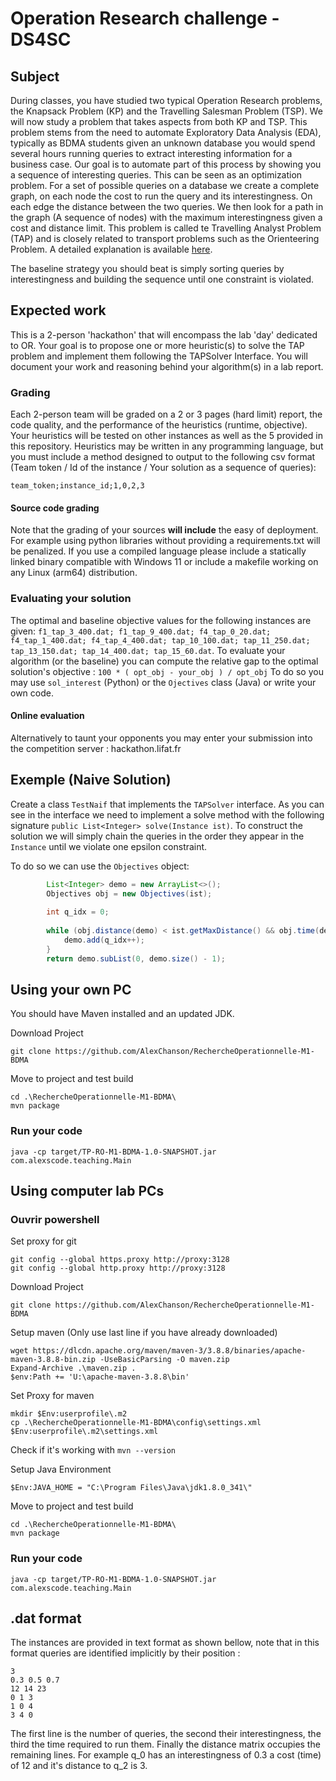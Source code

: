 # Operation Research challenge - DS4SC 
## Subject
During classes, you have studied two typical Operation Research problems, the Knapsack Problem (KP) and the Travelling Salesman Problem (TSP).
We will now study a problem that takes aspects from both KP and TSP. This problem stems from the need to automate Exploratory Data Analysis (EDA), 
typically as BDMA students given an unknown database you would spend several hours running queries to extract interesting information for a business case.
Our goal is to automate part of this process by showing you a sequence of interesting queries. 
This can be seen as an optimization problem. For a set of possible queries on a database we create a complete graph, on each node the cost to run the query and its interestingness. On each edge the distance between the two queries.
We then look for a path in the graph (A sequence of nodes) with the maximum interestingness given a cost and distance limit.
This problem is called te Travelling Analyst Problem (TAP) and is closely related to transport problems such as the Orienteering Problem.
A detailed explanation is available [here](https://hal.archives-ouvertes.fr/hal-03217380/file/tap_roadef_final.pdf).

The baseline strategy you should beat is simply sorting queries by interestingness and building the sequence until one constraint is violated.
## Expected work
This is a 2-person 'hackathon' that will encompass the lab 'day' dedicated to OR. Your goal is to propose one or more heuristic(s) to solve the TAP problem and implement them following the TAPSolver Interface.
You will document your work and reasoning behind your algorithm(s) in a lab report. 
### Grading
Each 2-person team will be graded on a 2 or 3 pages (hard limit) report, the code quality, and the performance of the heuristics (runtime, objective).
Your heuristics will be tested on other instances as well as the 5 provided in this repository. 
Heuristics may be written in any programming language, but you must include a method designed to output to the following csv format (Team token / Id of the instance / Your solution as a sequence of queries):
```
team_token;instance_id;1,0,2,3
```
#### Source code grading
Note that the grading of your sources **will include** the easy of deployment. 
For example using python libraries without providing a requirements.txt will be penalized. 
If you use a compiled language please include a statically linked binary compatible with Windows 11 or include a makefile working on any Linux (arm64) distribution.

### Evaluating your solution
The optimal and baseline objective values for the following instances are given: `f1_tap_3_400.dat; f1_tap_9_400.dat; f4_tap_0_20.dat; f4_tap_1_400.dat; f4_tap_4_400.dat; tap_10_100.dat; tap_11_250.dat; tap_13_150.dat; tap_14_400.dat; tap_15_60.dat`.
To evaluate your algorithm (or the baseline) you can compute the relative gap to the optimal solution's objective : `100 * ( opt_obj - your_obj ) / opt_obj`
To do so you may use `sol_interest` (Python) or the `Ojectives` class (Java) or write your own code.
#### Online evaluation
Alternatively to taunt your opponents you may enter your submission into the competition server : hackathon.lifat.fr

## Exemple (Naive Solution)
Create a class `TestNaif` that implements the `TAPSolver` interface. 
As you can see in the interface we need to implement a solve method with the following signature `public List<Integer> solve(Instance ist)`. 
To construct the solution we will simply chain the queries in the order they appear in the `Instance` until we violate one epsilon constraint.

To do so we can use the `Objectives` object:
```java
        List<Integer> demo = new ArrayList<>();
        Objectives obj = new Objectives(ist);
        
        int q_idx = 0;
        
        while (obj.distance(demo) < ist.getMaxDistance() && obj.time(demo) < ist.getTimeBudget()){
            demo.add(q_idx++);
        }
        return demo.subList(0, demo.size() - 1);
```

## Using your own PC
You should have Maven installed and an updated JDK.

Download Project
```shell
git clone https://github.com/AlexChanson/RechercheOperationnelle-M1-BDMA
```
Move to project and test build
```shell
cd .\RechercheOperationnelle-M1-BDMA\
mvn package
```

### Run your code 
```shell
java -cp target/TP-RO-M1-BDMA-1.0-SNAPSHOT.jar com.alexscode.teaching.Main
```

## Using computer lab PCs
### Ouvrir powershell
Set proxy for git
```
git config --global https.proxy http://proxy:3128
git config --global http.proxy http://proxy:3128
```

Download Project
```shell
git clone https://github.com/AlexChanson/RechercheOperationnelle-M1-BDMA
```

Setup maven (Only use last line if you have already downloaded)
```
wget https://dlcdn.apache.org/maven/maven-3/3.8.8/binaries/apache-maven-3.8.8-bin.zip -UseBasicParsing -O maven.zip
Expand-Archive .\maven.zip .
$env:Path += 'U:\apache-maven-3.8.8\bin'
```

Set Proxy for maven
```shell
mkdir $Env:userprofile\.m2
cp .\RechercheOperationnelle-M1-BDMA\config\settings.xml $Env:userprofile\.m2\settings.xml
```


Check if it's working with `mvn --version`

Setup Java Environment
```
$Env:JAVA_HOME = "C:\Program Files\Java\jdk1.8.0_341\"
```

Move to project and test build
```shell
cd .\RechercheOperationnelle-M1-BDMA\
mvn package
```

### Run your code
```shell
java -cp target/TP-RO-M1-BDMA-1.0-SNAPSHOT.jar com.alexscode.teaching.Main
```

## .dat format
The instances are provided in text format as shown bellow, note that in this format queries are identified implicitly by their position :
```
3
0.3 0.5 0.7
12 14 23
0 1 3
1 0 4
3 4 0
```
The first line is the number of queries, the second their interestingness, the third the time required to run them. Finally the distance matrix occupies the remaining lines.
For example q_0 has an interestingness of 0.3 a cost (time) of 12 and it's distance to q_2 is 3.